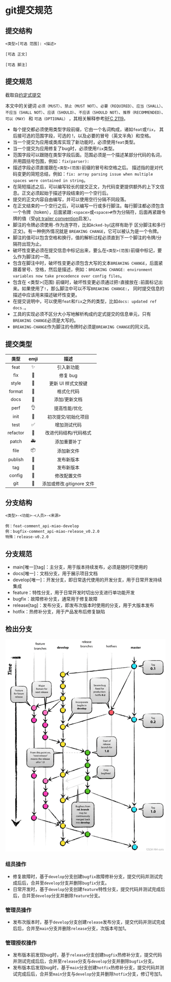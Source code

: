 # git提交规范

## 提交结构

```
<类型>[可选 范围]: <描述>

[可选 正文]

[可选 脚注]
```

## 提交规范

截取自[约定式提交](https://www.conventionalcommits.org/zh-hans/v1.0.0/)

本文中的关键词 `必须（MUST）`、`禁止（MUST NOT）`、`必要（REQUIRED）`、`应当（SHALL）`、`不应当（SHALL NOT）`、`应该（SHOULD）`、`不应该（SHOULD NOT）`、`推荐（RECOMMENDED）`、`可以（MAY）` 和 `可选（OPTIONAL）` ，其相关解释参考[RFC 2119](https://www.ietf.org/rfc/rfc2119.txt)。

- 每个提交都必须使用类型字段前缀，它由一个名词构成，诸如`feat`或`fix`， 其后接可选的范围字段，可选的 !，以及必要的冒号（英文半角）和空格。
- 当一个提交为应用或类库实现了新功能时，必须使用`feat`类型。
- 当一个提交为应用修复了bug时，必须使用`fix`类型。
- 范围字段可以跟随在类型字段后面。范围必须是一个描述某部分代码的名词，并用圆括号包围，例如：`fix(parser):`
- 描述字段必须直接跟在`<类型>(范围)`前缀的冒号和空格之后。 描述指的是对代码变更的简短总结，例如：`fix: array parsing issue when multiple spaces were contained in string`。
- 在简短描述之后，可以编写较长的提交正文，为代码变更提供额外的上下文信息。正文必须起始于描述字段结束的一个空行后。
- 提交的正文内容自由编写，并可以使用空行分隔不同段落。
- 在正文结束的一个空行之后，可以编写一行或多行脚注。每行脚注都必须包含一个令牌（token），后面紧跟`:<space>`或`<space>#`作为分隔符，后面再紧跟令牌的值（受[git trailer convention](https://git-scm.com/docs/git-interpret-trailers)启发）。
- 脚注的令牌必须使用`-`作为连字符，比如`Acked-by`(这样有助于 区分脚注和多行正文)。有一种例外情况就是 `BREAKING CHANGE`，它可以被认为是一个令牌。
- 脚注的值可以包含空格和换行，值的解析过程必须直到下一个脚注的令牌/分隔符出现为止。
- 破坏性变更必须在提交信息中标记出来，要么在`<类型>(范围)`前缀中标记，要么作为脚注的一项。
- 包含在脚注中时，破坏性变更必须包含大写的文本`BREAKING CHANGE`，后面紧跟着冒号、空格，然后是描述，例如：`BREAKING CHANGE: environment variables now take precedence over config files`。
- 包含在 <类型>(范围) 前缀时，破坏性变更必须通过把`!`直接放在`:`前面标记出来。如果使用了`!`，那么脚注中可以不写`BREAKING CHANGE:`， 同时提交信息的描述中应该用来描述破坏性变更。
- 在提交说明中，可以使用`feat`和`fix`之外的类型，比如`docs: updated ref docs.`。
- 工具的实现必须不区分大小写地解析构成约定式提交的信息单元，只有`BREAKING CHANGE`必须是大写的。
- `BREAKING-CHANGE`作为脚注的令牌时必须是`BREAKING CHANGE`的同义词。

## 提交类型

| 类型 | emji | 描述 |
| :--: | :--: | :--: |
| feat | ✨ | 引入新功能 |
| fix | 🐛 | 修复 bug |
| style | 💄 | 更新 UI 样式文按键 |
| format | 🥚 | 格式化代码 |
| docs | 📝 | 添加/更新文档 |
| perf | 👌 | 提高性能/优化 |
| init | 🎉 | 初次提交/初始化项目 |
| test | ✅ | 增加测试代码 |
| refactor | 🎨 | 改进代码结构/代码格式 |
| patch | 🚑 | 添加重要补丁 |
| file | 📦 | 添加新文件 |
| publish | 🚀 | 发布新版本 |
| tag | 📌 | 发布新版本 |
| config | 🔧 | 修改配置文件 |
| git | 🙈 | 添加或修改.gitignore 文件 |

## 分支结构

```
<类型>-<功能>-<人员>-<来源>

例：feat-comment_api-miao-develop
例：bugfix-comment_api-miao-release_v0.2.0
特殊：release-v0.2.0
```

## 分支规范

- main\[唯一\]\[tag\]：主分支，用于版本持续发布，必须是随时可使用的
- docs\[唯一\]：文档分支，用于展示项目文档
- develop\[唯一\]：开发分支，即日常迭代使用的开发分支，用于日常开发持续集成
- feature：特性分支，用于日常开发时切出分支进行单功能开发
- bugfix：故障修补分支，通常用于修复故障
- release\[tag\]：发布分支，即发布次版本时使用的分支，用于大版本发布
- hotfix：热修补分支，用于产品发布后修复缺陷

## 检出分支

![分支发布图示](/png/git-branches.png)

### 组员操作

- 修复故障时，基于`develop`分支创建`bugfix`故障修补分支，提交代码并测试完成后后，合并至`develop`分支并删除`bugfix`分支。
- 日常开发时，基于`develop`分支创建`feature`特性分支，提交代码并测试完成后后，合并至`develop`分支并删除`feature`分支。

### 管理员操作

- 发布次版本时，基于`develop`分支创建`release`发布分支，提交代码并测试完成后后，合并至`main`分支并删除`release`分支，次版本号加1。

### 管理授权操作

- 发布版本前发现bug时，基于`release`分支创建`bugfix`热修补分支，提交代码并测试完成后后，合并至`release`分支与`develop`分支并删除`bugfix`分支。
- 发布版本后发现bug时，基于`main`分支创建`hotfix`热修补分支，提交代码并测试完成后后，合并至`main`分支与`develop`分支并删除`hotfix`分支，修订号加1。
